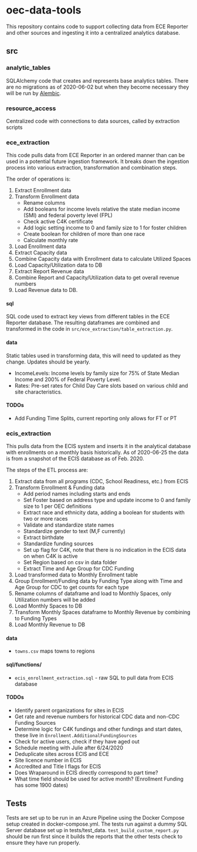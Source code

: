 # oec-data-tools

This repository contains code to support collecting data from ECE Reporter and other sources and ingesting
it into a centralized analytics database.

## src

### analytic_tables

SQLAlchemy code that creates and represents base analytics tables. There are no migrations
as of 2020-06-02 but when they become necessary they will be run by [Alembic](https://pypi.org/project/alembic/). 

### resource_access

Centralized code with connections to data sources, called by extraction scripts

### ece_extraction

This code pulls data from ECE Reporter in an ordered manner than can be used in a potential future
ingestion framework. It breaks down the ingestion process into various extraction, transformation
and combination steps. 

The order of operations is:
1. Extract Enrollment data
1. Transform Enrollment data
   - Rename columns
   - Add booleans for income levels relative the state median income (SMI) and federal poverty level (FPL)
   - Check active C4K certificate
   - Add logic setting income to 0 and family size to 1 for foster children
   - Create boolean for children of more than one race
   - Calculate monthly rate
1. Load Enrollment data
1. Extract Capacity data
1. Combine Capacity data with Enrollment data to calculate Utilized Spaces
1. Load Capacity/Utilization data to DB
1. Extract Report Revenue data
1. Combine Report and Capacity/Utilization data to get overall revenue numbers
1. Load Revenue data to DB.   

#### sql

SQL code used to extract key views from different tables in the ECE Reporter database. The resulting
dataframes are combined and transformed in the code in `src/ece_extraction/table_extraction.py`.

#### data
Static tables used in transforming data, this will need to updated as they change. Updates should be yearly.
- IncomeLevels: Income levels by family size for 75% of State Median Income and 200% of Federal Poverty Level.
- Rates: Pre-set rates for Child Day Care slots based on various child and site characteristics. 

#### TODOs

- Add Funding Time Splits, current reporting only allows for FT or PT

### ecis_extraction

This pulls data from the ECIS system and inserts it in the analytical database with enrollments
on a monthly basis historically. As of 2020-06-25 the data is from a snapshot of the ECIS database
as of Feb. 2020.

The steps of the ETL process are:
1. Extract data from all programs (CDC, School Readiness, etc.) from ECIS 
1. Transform Enrollment & Funding data
    - Add period names including starts and ends
    - Set Foster based on address type and update income to 0 and family size to 1 per OEC definitions
    - Extract race and ethnicity data, adding a boolean for students with two or more races
    - Validate and standardize state names
    - Standardize gender to text (M,F currently)
    - Extract birthdate
    - Standardize funding sources
    - Set up flag for C4K, note that there is no indication in the ECIS data on when C4K is active
    - Set Region based on csv in data folder
    - Extract Time and Age Group for CDC Funding
1. Load transformed data to Monthly Enrollment table
1. Group Enrollment/Funding data by Funding Type along with Time and Age Group for CDC to get counts for each type
1. Rename columns of dataframe and load to Monthly Spaces, only Utilization numbers will be added
1. Load Monthly Spaces to DB
1. Transform Monthly Spaces dataframe to Monthly Revenue by combining to Funding Types
1. Load Monthly Revenue to DB

#### data

- `towns.csv` maps towns to regions

#### sql/functions/

- `ecis_enrollment_extraction.sql` - raw SQL to pull data from ECIS database 

#### TODOs

- Identify parent organizations for sites in ECIS
- Get rate and revenue numbers for historical CDC data and non-CDC Funding Sources
- Determine logic for C4K fundings and other fundings and start dates, these live in `Enrollment.AdditionalFundingSources`
- Check for active users, check if they have aged out
- Schedule meeting with Julie after 6/24/2020
- Deduplicate sites across ECIS and ECE
- Site licence number in ECIS
- Accredited and Title I flags for ECIS
- Does Wraparound in ECIS directly correspond to part time? 
- What time field should be used for active month? (Enrollment Funding has some 1900 dates)

## Tests

Tests are set up to be run in an Azure Pipeline using the Docker Compose setup created in docker-compose.yml.
The tests run against a dummy SQL Server database set up in tests/test_data. `test_build_custom_report.py` should 
be run first since it builds the reports that the other tests check to ensure they have run properly.
